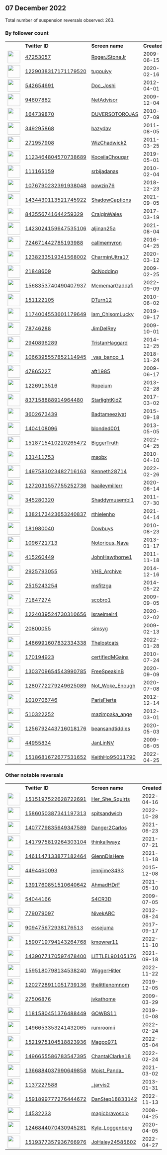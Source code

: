 
## 07 December 2022
Total number of suspension reversals observed: 263.

### By follower count
<table><tr><th></th><th align="left">Twitter ID</th><th align="left">Screen name</th>
<th align="left">Created</th><th align="left">Status</th><th align="left">Suspended</th><th align="left">Followers</th>
<tr><td><a href="https://pbs.twimg.com/profile_images/881721994328363008/FxyU1qMF_normal.jpg"><img src="https://pbs.twimg.com/profile_images/881721994328363008/FxyU1qMF_normal.jpg" width="40px" height="40px" align="center"/></a></td><td><a href="https://twitter.com/intent/user?user_id=47253057">47253057</a></td><td><a href="https://twitter.com/RogerJStoneJr">RogerJStoneJr</a></td><td>2009-06-15</td><td align="center"></td><td></td><td>426788</td></tr>
<tr><td><a href="https://pbs.twimg.com/profile_images/1622146394151866368/eNAp18Sk_normal.jpg"><img src="https://pbs.twimg.com/profile_images/1622146394151866368/eNAp18Sk_normal.jpg" width="40px" height="40px" align="center"/></a></td><td><a href="https://twitter.com/intent/user?user_id=1229038317171179520">1229038317171179520</a></td><td><a href="https://twitter.com/tugouivy">tugouivy</a></td><td>2020-02-16</td><td align="center">🚫</td><td>2022-12-03</td><td>82146</td></tr>
<tr><td><a href="https://pbs.twimg.com/profile_images/1601175432484851712/Nds0xSVJ_normal.jpg"><img src="https://pbs.twimg.com/profile_images/1601175432484851712/Nds0xSVJ_normal.jpg" width="40px" height="40px" align="center"/></a></td><td><a href="https://twitter.com/intent/user?user_id=542654691">542654691</a></td><td><a href="https://twitter.com/Doc_Joshi">Doc_Joshi</a></td><td>2012-04-01</td><td align="center"></td><td></td><td>78590</td></tr>
<tr><td><a href="https://pbs.twimg.com/profile_images/1015616258463576064/mIa2w_kb_normal.jpg"><img src="https://pbs.twimg.com/profile_images/1015616258463576064/mIa2w_kb_normal.jpg" width="40px" height="40px" align="center"/></a></td><td><a href="https://twitter.com/intent/user?user_id=94607882">94607882</a></td><td><a href="https://twitter.com/NetAdvisor">NetAdvisor</a></td><td>2009-12-04</td><td align="center"></td><td>2022-10-29</td><td>58579</td></tr>
<tr><td><a href="https://pbs.twimg.com/profile_images/1504972262268715012/zfS4Uhpg_normal.jpg"><img src="https://pbs.twimg.com/profile_images/1504972262268715012/zfS4Uhpg_normal.jpg" width="40px" height="40px" align="center"/></a></td><td><a href="https://twitter.com/intent/user?user_id=164739870">164739870</a></td><td><a href="https://twitter.com/DUVERSOTOROJAS">DUVERSOTOROJAS</a></td><td>2010-07-09</td><td align="center"></td><td>2022-11-08</td><td>33468</td></tr>
<tr><td><a href="https://pbs.twimg.com/profile_images/1054232378195890176/22l-c1Nq_normal.jpg"><img src="https://pbs.twimg.com/profile_images/1054232378195890176/22l-c1Nq_normal.jpg" width="40px" height="40px" align="center"/></a></td><td><a href="https://twitter.com/intent/user?user_id=349295868">349295868</a></td><td><a href="https://twitter.com/hazydav">hazydav</a></td><td>2011-08-05</td><td align="center">👋</td><td>2022-08-10</td><td>29472</td></tr>
<tr><td><a href="https://pbs.twimg.com/profile_images/1652457137371590662/5vHju3VJ_normal.jpg"><img src="https://pbs.twimg.com/profile_images/1652457137371590662/5vHju3VJ_normal.jpg" width="40px" height="40px" align="center"/></a></td><td><a href="https://twitter.com/intent/user?user_id=271957908">271957908</a></td><td><a href="https://twitter.com/WizChadwick2">WizChadwick2</a></td><td>2011-03-25</td><td align="center"></td><td></td><td>24374</td></tr>
<tr><td><a href="https://pbs.twimg.com/profile_images/1601314407547637762/OwnGi9Ot_normal.jpg"><img src="https://pbs.twimg.com/profile_images/1601314407547637762/OwnGi9Ot_normal.jpg" width="40px" height="40px" align="center"/></a></td><td><a href="https://twitter.com/intent/user?user_id=1123464804570738689">1123464804570738689</a></td><td><a href="https://twitter.com/KoceilaChougar">KoceilaChougar</a></td><td>2019-05-01</td><td align="center"></td><td>2022-12-02</td><td>22194</td></tr>
<tr><td><a href="https://pbs.twimg.com/profile_images/674366650/golub_normal.png"><img src="https://pbs.twimg.com/profile_images/674366650/golub_normal.png" width="40px" height="40px" align="center"/></a></td><td><a href="https://twitter.com/intent/user?user_id=111165159">111165159</a></td><td><a href="https://twitter.com/srbijadanas">srbijadanas</a></td><td>2010-02-04</td><td align="center"></td><td></td><td>21230</td></tr>
<tr><td><a href="https://pbs.twimg.com/profile_images/1198308024915333120/op1eVH-y_normal.jpg"><img src="https://pbs.twimg.com/profile_images/1198308024915333120/op1eVH-y_normal.jpg" width="40px" height="40px" align="center"/></a></td><td><a href="https://twitter.com/intent/user?user_id=1076790232391938048">1076790232391938048</a></td><td><a href="https://twitter.com/powzin76">powzin76</a></td><td>2018-12-23</td><td align="center"></td><td></td><td>20391</td></tr>
<tr><td><a href="https://pbs.twimg.com/profile_images/1600139743618113537/TTarBwOQ_normal.jpg"><img src="https://pbs.twimg.com/profile_images/1600139743618113537/TTarBwOQ_normal.jpg" width="40px" height="40px" align="center"/></a></td><td><a href="https://twitter.com/intent/user?user_id=1434430113521745922">1434430113521745922</a></td><td><a href="https://twitter.com/ShadowCaptions">ShadowCaptions</a></td><td>2021-09-05</td><td align="center"></td><td>2022-11-14</td><td>18984</td></tr>
<tr><td><a href="https://pbs.twimg.com/profile_images/1127580020912816134/CeFFHJmT_normal.jpg"><img src="https://pbs.twimg.com/profile_images/1127580020912816134/CeFFHJmT_normal.jpg" width="40px" height="40px" align="center"/></a></td><td><a href="https://twitter.com/intent/user?user_id=843556741644259329">843556741644259329</a></td><td><a href="https://twitter.com/CraiginWales">CraiginWales</a></td><td>2017-03-19</td><td align="center"></td><td></td><td>13049</td></tr>
<tr><td><a href="https://pbs.twimg.com/profile_images/1493458217359364096/alBGnkSK_normal.jpg"><img src="https://pbs.twimg.com/profile_images/1493458217359364096/alBGnkSK_normal.jpg" width="40px" height="40px" align="center"/></a></td><td><a href="https://twitter.com/intent/user?user_id=1423024159647535106">1423024159647535106</a></td><td><a href="https://twitter.com/aljinan25a">aljinan25a</a></td><td>2021-08-04</td><td align="center"></td><td>2022-11-08</td><td>9971</td></tr>
<tr><td><a href="https://pbs.twimg.com/profile_images/1600671326880120834/tnTEBA-O_normal.jpg"><img src="https://pbs.twimg.com/profile_images/1600671326880120834/tnTEBA-O_normal.jpg" width="40px" height="40px" align="center"/></a></td><td><a href="https://twitter.com/intent/user?user_id=724671442785193988">724671442785193988</a></td><td><a href="https://twitter.com/caIImemyron">caIImemyron</a></td><td>2016-04-25</td><td align="center"></td><td></td><td>9255</td></tr>
<tr><td><a href="https://pbs.twimg.com/profile_images/1238599796186898432/B1w1ul_M_normal.jpg"><img src="https://pbs.twimg.com/profile_images/1238599796186898432/B1w1ul_M_normal.jpg" width="40px" height="40px" align="center"/></a></td><td><a href="https://twitter.com/intent/user?user_id=1238233519341568002">1238233519341568002</a></td><td><a href="https://twitter.com/CharminUltra17">CharminUltra17</a></td><td>2020-03-12</td><td align="center"></td><td></td><td>8430</td></tr>
<tr><td><a href="https://pbs.twimg.com/profile_images/1652093124884193282/JgWyepA7_normal.jpg"><img src="https://pbs.twimg.com/profile_images/1652093124884193282/JgWyepA7_normal.jpg" width="40px" height="40px" align="center"/></a></td><td><a href="https://twitter.com/intent/user?user_id=21848609">21848609</a></td><td><a href="https://twitter.com/QcNodding">QcNodding</a></td><td>2009-02-25</td><td align="center"></td><td>2022-09-02</td><td>8426</td></tr>
<tr><td><a href="https://pbs.twimg.com/profile_images/1605785892400111618/jiDhrR6x_normal.jpg"><img src="https://pbs.twimg.com/profile_images/1605785892400111618/jiDhrR6x_normal.jpg" width="40px" height="40px" align="center"/></a></td><td><a href="https://twitter.com/intent/user?user_id=1568353740490407937">1568353740490407937</a></td><td><a href="https://twitter.com/MememarGaddafi">MememarGaddafi</a></td><td>2022-09-09</td><td align="center"></td><td>2022-12-01</td><td>8269</td></tr>
<tr><td><a href="https://pbs.twimg.com/profile_images/1600219569238540290/N62eDbvb_normal.jpg"><img src="https://pbs.twimg.com/profile_images/1600219569238540290/N62eDbvb_normal.jpg" width="40px" height="40px" align="center"/></a></td><td><a href="https://twitter.com/intent/user?user_id=151122105">151122105</a></td><td><a href="https://twitter.com/DTurn12">DTurn12</a></td><td>2010-06-02</td><td align="center"></td><td></td><td>6466</td></tr>
<tr><td><a href="https://pbs.twimg.com/profile_images/1628309204443226112/PCi6qTdp_normal.jpg"><img src="https://pbs.twimg.com/profile_images/1628309204443226112/PCi6qTdp_normal.jpg" width="40px" height="40px" align="center"/></a></td><td><a href="https://twitter.com/intent/user?user_id=1174004553601179649">1174004553601179649</a></td><td><a href="https://twitter.com/Iam_ChisomLucky">Iam_ChisomLucky</a></td><td>2019-09-17</td><td align="center">🚫</td><td></td><td>6390</td></tr>
<tr><td><a href="https://pbs.twimg.com/profile_images/826226454312611840/5_QK0yYp_normal.jpg"><img src="https://pbs.twimg.com/profile_images/826226454312611840/5_QK0yYp_normal.jpg" width="40px" height="40px" align="center"/></a></td><td><a href="https://twitter.com/intent/user?user_id=78746288">78746288</a></td><td><a href="https://twitter.com/JimDelRey">JimDelRey</a></td><td>2009-10-01</td><td align="center"></td><td></td><td>6294</td></tr>
<tr><td><a href="https://pbs.twimg.com/profile_images/1608951901684465664/5qhPnLc-_normal.jpg"><img src="https://pbs.twimg.com/profile_images/1608951901684465664/5qhPnLc-_normal.jpg" width="40px" height="40px" align="center"/></a></td><td><a href="https://twitter.com/intent/user?user_id=2940896289">2940896289</a></td><td><a href="https://twitter.com/TristanHaggard">TristanHaggard</a></td><td>2014-12-25</td><td align="center"></td><td></td><td>5088</td></tr>
<tr><td><a href="https://pbs.twimg.com/profile_images/1261928737840529408/mmF4EmkM_normal.jpg"><img src="https://pbs.twimg.com/profile_images/1261928737840529408/mmF4EmkM_normal.jpg" width="40px" height="40px" align="center"/></a></td><td><a href="https://twitter.com/intent/user?user_id=1066395557852114945">1066395557852114945</a></td><td><a href="https://twitter.com/_yas_banoo_1">_yas_banoo_1</a></td><td>2018-11-24</td><td align="center"></td><td></td><td>3959</td></tr>
<tr><td><a href="https://pbs.twimg.com/profile_images/1646262341334601728/qy2WyXs3_normal.png"><img src="https://pbs.twimg.com/profile_images/1646262341334601728/qy2WyXs3_normal.png" width="40px" height="40px" align="center"/></a></td><td><a href="https://twitter.com/intent/user?user_id=47865227">47865227</a></td><td><a href="https://twitter.com/aft1985">aft1985</a></td><td>2009-06-17</td><td align="center"></td><td>2022-11-08</td><td>3928</td></tr>
<tr><td><a href="https://pbs.twimg.com/profile_images/1616243979011457024/jzlT3yTX_normal.jpg"><img src="https://pbs.twimg.com/profile_images/1616243979011457024/jzlT3yTX_normal.jpg" width="40px" height="40px" align="center"/></a></td><td><a href="https://twitter.com/intent/user?user_id=1226913516">1226913516</a></td><td><a href="https://twitter.com/Ropeium">Ropeium</a></td><td>2013-02-28</td><td align="center"></td><td>2022-11-12</td><td>3916</td></tr>
<tr><td><a href="https://pbs.twimg.com/profile_images/1642109774832586753/Wq2sCcbo_normal.jpg"><img src="https://pbs.twimg.com/profile_images/1642109774832586753/Wq2sCcbo_normal.jpg" width="40px" height="40px" align="center"/></a></td><td><a href="https://twitter.com/intent/user?user_id=837158888914964480">837158888914964480</a></td><td><a href="https://twitter.com/StarlightKidZ">StarlightKidZ</a></td><td>2017-03-02</td><td align="center">🚫</td><td>2022-02-19</td><td>3868</td></tr>
<tr><td><a href="https://pbs.twimg.com/profile_images/1646826733994377216/phc3c4r__normal.jpg"><img src="https://pbs.twimg.com/profile_images/1646826733994377216/phc3c4r__normal.jpg" width="40px" height="40px" align="center"/></a></td><td><a href="https://twitter.com/intent/user?user_id=3602673439">3602673439</a></td><td><a href="https://twitter.com/Badtameeziyat">Badtameeziyat</a></td><td>2015-09-18</td><td align="center"></td><td>2022-04-27</td><td>3705</td></tr>
<tr><td><a href="https://pbs.twimg.com/profile_images/1286023740086784011/Jsm6fZIl_normal.jpg"><img src="https://pbs.twimg.com/profile_images/1286023740086784011/Jsm6fZIl_normal.jpg" width="40px" height="40px" align="center"/></a></td><td><a href="https://twitter.com/intent/user?user_id=1404108096">1404108096</a></td><td><a href="https://twitter.com/blonded001">blonded001</a></td><td>2013-05-05</td><td align="center"></td><td></td><td>3440</td></tr>
<tr><td><a href="https://pbs.twimg.com/profile_images/1518715925071118343/t4diWs7D_normal.jpg"><img src="https://pbs.twimg.com/profile_images/1518715925071118343/t4diWs7D_normal.jpg" width="40px" height="40px" align="center"/></a></td><td><a href="https://twitter.com/intent/user?user_id=1518715410220265472">1518715410220265472</a></td><td><a href="https://twitter.com/BiggerTruth">BiggerTruth</a></td><td>2022-04-25</td><td align="center"></td><td>2022-10-19</td><td>3219</td></tr>
<tr><td><a href="https://pbs.twimg.com/profile_images/961182182910971904/-wpXSYf__normal.jpg"><img src="https://pbs.twimg.com/profile_images/961182182910971904/-wpXSYf__normal.jpg" width="40px" height="40px" align="center"/></a></td><td><a href="https://twitter.com/intent/user?user_id=131411753">131411753</a></td><td><a href="https://twitter.com/msobx">msobx</a></td><td>2010-04-10</td><td align="center"></td><td></td><td>3217</td></tr>
<tr><td><a href="https://pbs.twimg.com/profile_images/1497646915676250118/uW1YkFKC_normal.jpg"><img src="https://pbs.twimg.com/profile_images/1497646915676250118/uW1YkFKC_normal.jpg" width="40px" height="40px" align="center"/></a></td><td><a href="https://twitter.com/intent/user?user_id=1497583023482716163">1497583023482716163</a></td><td><a href="https://twitter.com/Kenneth28714">Kenneth28714</a></td><td>2022-02-26</td><td align="center"></td><td>2022-10-29</td><td>3156</td></tr>
<tr><td><a href="https://pbs.twimg.com/profile_images/1396204397957365764/phgef6Aq_normal.jpg"><img src="https://pbs.twimg.com/profile_images/1396204397957365764/phgef6Aq_normal.jpg" width="40px" height="40px" align="center"/></a></td><td><a href="https://twitter.com/intent/user?user_id=1272031557755252736">1272031557755252736</a></td><td><a href="https://twitter.com/haaileymillerr">haaileymillerr</a></td><td>2020-06-14</td><td align="center">🔒</td><td>2022-10-29</td><td>2601</td></tr>
<tr><td><a href="https://pbs.twimg.com/profile_images/1386688629263699971/Qf3GtFdp_normal.jpg"><img src="https://pbs.twimg.com/profile_images/1386688629263699971/Qf3GtFdp_normal.jpg" width="40px" height="40px" align="center"/></a></td><td><a href="https://twitter.com/intent/user?user_id=345280320">345280320</a></td><td><a href="https://twitter.com/Shaddymusembi1">Shaddymusembi1</a></td><td>2011-07-30</td><td align="center">🚫</td><td>2022-05-06</td><td>2479</td></tr>
<tr><td><a href="https://pbs.twimg.com/profile_images/1624243379520389120/bXMC-DsR_normal.jpg"><img src="https://pbs.twimg.com/profile_images/1624243379520389120/bXMC-DsR_normal.jpg" width="40px" height="40px" align="center"/></a></td><td><a href="https://twitter.com/intent/user?user_id=1382173423653240837">1382173423653240837</a></td><td><a href="https://twitter.com/rthielenho">rthielenho</a></td><td>2021-04-14</td><td align="center"></td><td>2022-11-08</td><td>2414</td></tr>
<tr><td><a href="https://pbs.twimg.com/profile_images/445690351609597952/MymMPO46_normal.jpeg"><img src="https://pbs.twimg.com/profile_images/445690351609597952/MymMPO46_normal.jpeg" width="40px" height="40px" align="center"/></a></td><td><a href="https://twitter.com/intent/user?user_id=181980040">181980040</a></td><td><a href="https://twitter.com/Dowbuys">Dowbuys</a></td><td>2010-08-23</td><td align="center"></td><td>2022-10-29</td><td>2409</td></tr>
<tr><td><a href="https://pbs.twimg.com/profile_images/1002844416355155968/heMEmSZE_normal.jpg"><img src="https://pbs.twimg.com/profile_images/1002844416355155968/heMEmSZE_normal.jpg" width="40px" height="40px" align="center"/></a></td><td><a href="https://twitter.com/intent/user?user_id=1096721713">1096721713</a></td><td><a href="https://twitter.com/Notorious_Nava">Notorious_Nava</a></td><td>2013-01-17</td><td align="center"></td><td></td><td>2405</td></tr>
<tr><td><a href="https://pbs.twimg.com/profile_images/513250332034363392/nde33txR_normal.png"><img src="https://pbs.twimg.com/profile_images/513250332034363392/nde33txR_normal.png" width="40px" height="40px" align="center"/></a></td><td><a href="https://twitter.com/intent/user?user_id=415260449">415260449</a></td><td><a href="https://twitter.com/JohnHawthorne1">JohnHawthorne1</a></td><td>2011-11-18</td><td align="center"></td><td></td><td>2399</td></tr>
<tr><td><a href="https://pbs.twimg.com/profile_images/1647288968235438083/yoNMf2Ng_normal.jpg"><img src="https://pbs.twimg.com/profile_images/1647288968235438083/yoNMf2Ng_normal.jpg" width="40px" height="40px" align="center"/></a></td><td><a href="https://twitter.com/intent/user?user_id=2925793055">2925793055</a></td><td><a href="https://twitter.com/VHS_Archive">VHS_Archive</a></td><td>2014-12-16</td><td align="center"></td><td>2022-08-21</td><td>2345</td></tr>
<tr><td><a href="https://abs.twimg.com/sticky/default_profile_images/default_profile_normal.png"><img src="https://abs.twimg.com/sticky/default_profile_images/default_profile_normal.png" width="40px" height="40px" align="center"/></a></td><td><a href="https://twitter.com/intent/user?user_id=2515243254">2515243254</a></td><td><a href="https://twitter.com/msfitzga">msfitzga</a></td><td>2014-05-22</td><td align="center"></td><td>2022-10-29</td><td>2184</td></tr>
<tr><td><a href="https://pbs.twimg.com/profile_images/1154234095926468609/YzMvsjjh_normal.jpg"><img src="https://pbs.twimg.com/profile_images/1154234095926468609/YzMvsjjh_normal.jpg" width="40px" height="40px" align="center"/></a></td><td><a href="https://twitter.com/intent/user?user_id=71847274">71847274</a></td><td><a href="https://twitter.com/scobro1">scobro1</a></td><td>2009-09-05</td><td align="center"></td><td></td><td>2048</td></tr>
<tr><td><a href="https://pbs.twimg.com/profile_images/1640515533836627970/MckwWbim_normal.jpg"><img src="https://pbs.twimg.com/profile_images/1640515533836627970/MckwWbim_normal.jpg" width="40px" height="40px" align="center"/></a></td><td><a href="https://twitter.com/intent/user?user_id=1224039524730310656">1224039524730310656</a></td><td><a href="https://twitter.com/Israelmeir4">Israelmeir4</a></td><td>2020-02-02</td><td align="center"></td><td></td><td>2020</td></tr>
<tr><td><a href="https://pbs.twimg.com/profile_images/1649458845289160704/riEcSvwr_normal.jpg"><img src="https://pbs.twimg.com/profile_images/1649458845289160704/riEcSvwr_normal.jpg" width="40px" height="40px" align="center"/></a></td><td><a href="https://twitter.com/intent/user?user_id=20800055">20800055</a></td><td><a href="https://twitter.com/simsyg">simsyg</a></td><td>2009-02-13</td><td align="center"></td><td>2022-11-12</td><td>1947</td></tr>
<tr><td><a href="https://pbs.twimg.com/profile_images/1605508938425716737/wnvWIgZM_normal.jpg"><img src="https://pbs.twimg.com/profile_images/1605508938425716737/wnvWIgZM_normal.jpg" width="40px" height="40px" align="center"/></a></td><td><a href="https://twitter.com/intent/user?user_id=1486991607832334338">1486991607832334338</a></td><td><a href="https://twitter.com/Thelostcats">Thelostcats</a></td><td>2022-01-28</td><td align="center"></td><td>2022-12-03</td><td>1918</td></tr>
<tr><td><a href="https://pbs.twimg.com/profile_images/1067441666490015745/y_SKn4du_normal.jpg"><img src="https://pbs.twimg.com/profile_images/1067441666490015745/y_SKn4du_normal.jpg" width="40px" height="40px" align="center"/></a></td><td><a href="https://twitter.com/intent/user?user_id=170194923">170194923</a></td><td><a href="https://twitter.com/certifiedMGains">certifiedMGains</a></td><td>2010-07-24</td><td align="center"></td><td></td><td>1624</td></tr>
<tr><td><a href="https://pbs.twimg.com/profile_images/1352118177329803264/xd8H7cyD_normal.jpg"><img src="https://pbs.twimg.com/profile_images/1352118177329803264/xd8H7cyD_normal.jpg" width="40px" height="40px" align="center"/></a></td><td><a href="https://twitter.com/intent/user?user_id=1303709654543990785">1303709654543990785</a></td><td><a href="https://twitter.com/FreeSpeakinB">FreeSpeakinB</a></td><td>2020-09-09</td><td align="center"></td><td>2022-10-29</td><td>1590</td></tr>
<tr><td><a href="https://pbs.twimg.com/profile_images/1651143390971478016/jDd8rQRl_normal.jpg"><img src="https://pbs.twimg.com/profile_images/1651143390971478016/jDd8rQRl_normal.jpg" width="40px" height="40px" align="center"/></a></td><td><a href="https://twitter.com/intent/user?user_id=1280772279249625089">1280772279249625089</a></td><td><a href="https://twitter.com/Not_Woke_Enough">Not_Woke_Enough</a></td><td>2020-07-08</td><td align="center"></td><td>2022-10-03</td><td>1546</td></tr>
<tr><td><a href="https://pbs.twimg.com/profile_images/2973908698/13b495c5c47ee0cb07ec9ffa2aa26694_normal.jpeg"><img src="https://pbs.twimg.com/profile_images/2973908698/13b495c5c47ee0cb07ec9ffa2aa26694_normal.jpeg" width="40px" height="40px" align="center"/></a></td><td><a href="https://twitter.com/intent/user?user_id=1010706746">1010706746</a></td><td><a href="https://twitter.com/ParisFierte">ParisFierte</a></td><td>2012-12-14</td><td align="center"></td><td></td><td>1525</td></tr>
<tr><td><a href="https://pbs.twimg.com/profile_images/1311876622040080389/w7X6DL-__normal.jpg"><img src="https://pbs.twimg.com/profile_images/1311876622040080389/w7X6DL-__normal.jpg" width="40px" height="40px" align="center"/></a></td><td><a href="https://twitter.com/intent/user?user_id=510322252">510322252</a></td><td><a href="https://twitter.com/mazimpaka_ange">mazimpaka_ange</a></td><td>2012-03-01</td><td align="center"></td><td>2022-03-11</td><td>1438</td></tr>
<tr><td><a href="https://pbs.twimg.com/profile_images/1295337104394932225/Exvmn3mN_normal.jpg"><img src="https://pbs.twimg.com/profile_images/1295337104394932225/Exvmn3mN_normal.jpg" width="40px" height="40px" align="center"/></a></td><td><a href="https://twitter.com/intent/user?user_id=1256792443716018176">1256792443716018176</a></td><td><a href="https://twitter.com/beansandtiddies">beansandtiddies</a></td><td>2020-05-03</td><td align="center">🚫</td><td></td><td>1417</td></tr>
<tr><td><a href="https://pbs.twimg.com/profile_images/1607957082061574145/KUoYo784_normal.jpg"><img src="https://pbs.twimg.com/profile_images/1607957082061574145/KUoYo784_normal.jpg" width="40px" height="40px" align="center"/></a></td><td><a href="https://twitter.com/intent/user?user_id=44955834">44955834</a></td><td><a href="https://twitter.com/JanLinNV">JanLinNV</a></td><td>2009-06-05</td><td align="center"></td><td></td><td>1361</td></tr>
<tr><td><a href="https://pbs.twimg.com/profile_images/1546354578312003584/MHyriv5R_normal.jpg"><img src="https://pbs.twimg.com/profile_images/1546354578312003584/MHyriv5R_normal.jpg" width="40px" height="40px" align="center"/></a></td><td><a href="https://twitter.com/intent/user?user_id=1518681672677531652">1518681672677531652</a></td><td><a href="https://twitter.com/KeithHo95011790">KeithHo95011790</a></td><td>2022-04-25</td><td align="center"></td><td>2022-08-28</td><td>1315</td></tr>
</table>

### Other notable reversals
<table><tr><th></th><th align="left">Twitter ID</th><th align="left">Screen name</th>
<th align="left">Created</th><th align="left">Status</th><th align="left">Suspended</th><th align="left">Followers</th>
<tr><td><a href="https://pbs.twimg.com/profile_images/1607564429545148416/8V0QMizn_normal.jpg"><img src="https://pbs.twimg.com/profile_images/1607564429545148416/8V0QMizn_normal.jpg" width="40px" height="40px" align="center"/></a></td><td><a href="https://twitter.com/intent/user?user_id=1515197522628722691">1515197522628722691</a></td><td><a href="https://twitter.com/Her_She_Squirts">Her_She_Squirts</a></td><td>2022-04-16</td><td align="center"></td><td>2022-12-03</td><td>939</td></tr>
<tr><td><a href="https://pbs.twimg.com/profile_images/1598217459760189440/oNRdYA8Z_normal.jpg"><img src="https://pbs.twimg.com/profile_images/1598217459760189440/oNRdYA8Z_normal.jpg" width="40px" height="40px" align="center"/></a></td><td><a href="https://twitter.com/intent/user?user_id=1586050387341197313">1586050387341197313</a></td><td><a href="https://twitter.com/spitsandwich">spitsandwich</a></td><td>2022-10-28</td><td align="center">🔒🚫</td><td>2022-12-03</td><td>86</td></tr>
<tr><td><a href="https://pbs.twimg.com/profile_images/1408166335562063872/ReudwGBW_normal.jpg"><img src="https://pbs.twimg.com/profile_images/1408166335562063872/ReudwGBW_normal.jpg" width="40px" height="40px" align="center"/></a></td><td><a href="https://twitter.com/intent/user?user_id=1407779835649347589">1407779835649347589</a></td><td><a href="https://twitter.com/Danger2Carlos">Danger2Carlos</a></td><td>2021-06-23</td><td align="center"></td><td>2022-12-03</td><td>298</td></tr>
<tr><td><a href="https://pbs.twimg.com/profile_images/1592327043018100737/FN-lWTwf_normal.jpg"><img src="https://pbs.twimg.com/profile_images/1592327043018100737/FN-lWTwf_normal.jpg" width="40px" height="40px" align="center"/></a></td><td><a href="https://twitter.com/intent/user?user_id=1417975819264303104">1417975819264303104</a></td><td><a href="https://twitter.com/thinkallwayz">thinkallwayz</a></td><td>2021-07-21</td><td align="center"></td><td>2022-11-25</td><td>997</td></tr>
<tr><td><a href="https://pbs.twimg.com/profile_images/1489349390795874307/TpHOilKg_normal.jpg"><img src="https://pbs.twimg.com/profile_images/1489349390795874307/TpHOilKg_normal.jpg" width="40px" height="40px" align="center"/></a></td><td><a href="https://twitter.com/intent/user?user_id=1461147133877182464">1461147133877182464</a></td><td><a href="https://twitter.com/GlennDIsHere">GlennDIsHere</a></td><td>2021-11-18</td><td align="center"></td><td>2022-12-03</td><td>642</td></tr>
<tr><td><a href="https://pbs.twimg.com/profile_images/1249827123532988417/O8InY7FN_normal.jpg"><img src="https://pbs.twimg.com/profile_images/1249827123532988417/O8InY7FN_normal.jpg" width="40px" height="40px" align="center"/></a></td><td><a href="https://twitter.com/intent/user?user_id=4494460093">4494460093</a></td><td><a href="https://twitter.com/jennjime3493">jennjime3493</a></td><td>2015-12-08</td><td align="center"></td><td>2022-11-23</td><td>515</td></tr>
<tr><td><a href="https://pbs.twimg.com/profile_images/1494842044451364872/oTYWPHY-_normal.jpg"><img src="https://pbs.twimg.com/profile_images/1494842044451364872/oTYWPHY-_normal.jpg" width="40px" height="40px" align="center"/></a></td><td><a href="https://twitter.com/intent/user?user_id=1391760851510640642">1391760851510640642</a></td><td><a href="https://twitter.com/AhmadHDrF">AhmadHDrF</a></td><td>2021-05-10</td><td align="center"></td><td>2022-12-02</td><td>368</td></tr>
<tr><td><a href="https://pbs.twimg.com/profile_images/1600739865888423938/6Fz2x2ih_normal.jpg"><img src="https://pbs.twimg.com/profile_images/1600739865888423938/6Fz2x2ih_normal.jpg" width="40px" height="40px" align="center"/></a></td><td><a href="https://twitter.com/intent/user?user_id=54044166">54044166</a></td><td><a href="https://twitter.com/S4CR3D">S4CR3D</a></td><td>2009-07-05</td><td align="center"></td><td>2022-11-11</td><td>321</td></tr>
<tr><td><a href="https://pbs.twimg.com/profile_images/1503372945749598210/_oJTNEJu_normal.jpg"><img src="https://pbs.twimg.com/profile_images/1503372945749598210/_oJTNEJu_normal.jpg" width="40px" height="40px" align="center"/></a></td><td><a href="https://twitter.com/intent/user?user_id=779079097">779079097</a></td><td><a href="https://twitter.com/NivekARC">NivekARC</a></td><td>2012-08-24</td><td align="center"></td><td>2022-12-03</td><td>272</td></tr>
<tr><td><a href="https://pbs.twimg.com/profile_images/1609488390642073602/L8Leko_p_normal.jpg"><img src="https://pbs.twimg.com/profile_images/1609488390642073602/L8Leko_p_normal.jpg" width="40px" height="40px" align="center"/></a></td><td><a href="https://twitter.com/intent/user?user_id=909475672938176513">909475672938176513</a></td><td><a href="https://twitter.com/essejuma">essejuma</a></td><td>2017-09-17</td><td align="center">👋</td><td>2022-11-28</td><td>281</td></tr>
<tr><td><a href="https://pbs.twimg.com/profile_images/1590729065123782658/tBLGhzuF_normal.jpg"><img src="https://pbs.twimg.com/profile_images/1590729065123782658/tBLGhzuF_normal.jpg" width="40px" height="40px" align="center"/></a></td><td><a href="https://twitter.com/intent/user?user_id=1590719794143264768">1590719794143264768</a></td><td><a href="https://twitter.com/kmowrer11">kmowrer11</a></td><td>2022-11-10</td><td align="center"></td><td>2022-12-02</td><td>42</td></tr>
<tr><td><a href="https://pbs.twimg.com/profile_images/1652529756619849728/wUUZ1E8A_normal.jpg"><img src="https://pbs.twimg.com/profile_images/1652529756619849728/wUUZ1E8A_normal.jpg" width="40px" height="40px" align="center"/></a></td><td><a href="https://twitter.com/intent/user?user_id=1439077170597478400">1439077170597478400</a></td><td><a href="https://twitter.com/LITTLEL90105176">LITTLEL90105176</a></td><td>2021-09-18</td><td align="center"></td><td>2022-12-02</td><td>204</td></tr>
<tr><td><a href="https://pbs.twimg.com/profile_images/1652944364166062081/2gGp7f6W_normal.jpg"><img src="https://pbs.twimg.com/profile_images/1652944364166062081/2gGp7f6W_normal.jpg" width="40px" height="40px" align="center"/></a></td><td><a href="https://twitter.com/intent/user?user_id=1595180798134538240">1595180798134538240</a></td><td><a href="https://twitter.com/WiggerHitler">WiggerHitler</a></td><td>2022-11-22</td><td align="center"></td><td>2022-12-03</td><td>286</td></tr>
<tr><td><a href="https://pbs.twimg.com/profile_images/1387409621963444226/p2Bb4BCs_normal.jpg"><img src="https://pbs.twimg.com/profile_images/1387409621963444226/p2Bb4BCs_normal.jpg" width="40px" height="40px" align="center"/></a></td><td><a href="https://twitter.com/intent/user?user_id=1202728911051739136">1202728911051739136</a></td><td><a href="https://twitter.com/thelittlenomnom">thelittlenomnom</a></td><td>2019-12-05</td><td align="center"></td><td>2022-11-21</td><td>192</td></tr>
<tr><td><a href="https://abs.twimg.com/sticky/default_profile_images/default_profile_normal.png"><img src="https://abs.twimg.com/sticky/default_profile_images/default_profile_normal.png" width="40px" height="40px" align="center"/></a></td><td><a href="https://twitter.com/intent/user?user_id=27506876">27506876</a></td><td><a href="https://twitter.com/jvkathome">jvkathome</a></td><td>2009-03-29</td><td align="center"></td><td>2022-10-28</td><td>243</td></tr>
<tr><td><a href="https://pbs.twimg.com/profile_images/1181583658915962892/pZYEAZ6i_normal.jpg"><img src="https://pbs.twimg.com/profile_images/1181583658915962892/pZYEAZ6i_normal.jpg" width="40px" height="40px" align="center"/></a></td><td><a href="https://twitter.com/intent/user?user_id=1181580451376488449">1181580451376488449</a></td><td><a href="https://twitter.com/GOWBS11">GOWBS11</a></td><td>2019-10-08</td><td align="center"></td><td>2022-10-19</td><td>285</td></tr>
<tr><td><a href="https://pbs.twimg.com/profile_images/1612568292513972225/aooDRRyX_normal.jpg"><img src="https://pbs.twimg.com/profile_images/1612568292513972225/aooDRRyX_normal.jpg" width="40px" height="40px" align="center"/></a></td><td><a href="https://twitter.com/intent/user?user_id=1496653353241432065">1496653353241432065</a></td><td><a href="https://twitter.com/rumroomii">rumroomii</a></td><td>2022-02-24</td><td align="center"></td><td>2022-12-03</td><td>206</td></tr>
<tr><td><a href="https://abs.twimg.com/sticky/default_profile_images/default_profile_normal.png"><img src="https://abs.twimg.com/sticky/default_profile_images/default_profile_normal.png" width="40px" height="40px" align="center"/></a></td><td><a href="https://twitter.com/intent/user?user_id=1521975104518823936">1521975104518823936</a></td><td><a href="https://twitter.com/Magoo971">Magoo971</a></td><td>2022-05-04</td><td align="center"></td><td>2022-12-04</td><td>347</td></tr>
<tr><td><a href="https://pbs.twimg.com/profile_images/1577210757581873152/4KJzqGro_normal.jpg"><img src="https://pbs.twimg.com/profile_images/1577210757581873152/4KJzqGro_normal.jpg" width="40px" height="40px" align="center"/></a></td><td><a href="https://twitter.com/intent/user?user_id=1496655586783547395">1496655586783547395</a></td><td><a href="https://twitter.com/ChantalClarke18">ChantalClarke18</a></td><td>2022-02-24</td><td align="center">🚫</td><td>2022-11-14</td><td>98</td></tr>
<tr><td><a href="https://pbs.twimg.com/profile_images/1476776117872705538/vp8eval6_normal.jpg"><img src="https://pbs.twimg.com/profile_images/1476776117872705538/vp8eval6_normal.jpg" width="40px" height="40px" align="center"/></a></td><td><a href="https://twitter.com/intent/user?user_id=1366884037990649858">1366884037990649858</a></td><td><a href="https://twitter.com/Moist_Panda_">Moist_Panda_</a></td><td>2021-03-02</td><td align="center"></td><td>2022-11-13</td><td>449</td></tr>
<tr><td><a href="https://pbs.twimg.com/profile_images/1595899612304642048/KtsSI9QB_normal.jpg"><img src="https://pbs.twimg.com/profile_images/1595899612304642048/KtsSI9QB_normal.jpg" width="40px" height="40px" align="center"/></a></td><td><a href="https://twitter.com/intent/user?user_id=1137227588">1137227588</a></td><td><a href="https://twitter.com/_jarvis2">_jarvis2</a></td><td>2013-01-31</td><td align="center"></td><td>2022-11-30</td><td>244</td></tr>
<tr><td><a href="https://pbs.twimg.com/profile_images/1592095936871817218/WK-2d67f_normal.jpg"><img src="https://pbs.twimg.com/profile_images/1592095936871817218/WK-2d67f_normal.jpg" width="40px" height="40px" align="center"/></a></td><td><a href="https://twitter.com/intent/user?user_id=1591899777276444672">1591899777276444672</a></td><td><a href="https://twitter.com/DanStep18833142">DanStep18833142</a></td><td>2022-11-13</td><td align="center">🚫</td><td>2022-12-02</td><td>28</td></tr>
<tr><td><a href="https://pbs.twimg.com/profile_images/1567262289102864389/g3lpU2uy_normal.jpg"><img src="https://pbs.twimg.com/profile_images/1567262289102864389/g3lpU2uy_normal.jpg" width="40px" height="40px" align="center"/></a></td><td><a href="https://twitter.com/intent/user?user_id=14532233">14532233</a></td><td><a href="https://twitter.com/magicbravosolo">magicbravosolo</a></td><td>2008-04-25</td><td align="center"></td><td>2022-12-02</td><td>629</td></tr>
<tr><td><a href="https://pbs.twimg.com/profile_images/1493529351509487618/q0GzyKqE_normal.jpg"><img src="https://pbs.twimg.com/profile_images/1493529351509487618/q0GzyKqE_normal.jpg" width="40px" height="40px" align="center"/></a></td><td><a href="https://twitter.com/intent/user?user_id=1246844070430945281">1246844070430945281</a></td><td><a href="https://twitter.com/Kyle_Loggenberg">Kyle_Loggenberg</a></td><td>2020-04-05</td><td align="center"></td><td>2022-11-30</td><td>124</td></tr>
<tr><td><a href="https://pbs.twimg.com/profile_images/1519377580692062208/l7WmqAXK_normal.jpg"><img src="https://pbs.twimg.com/profile_images/1519377580692062208/l7WmqAXK_normal.jpg" width="40px" height="40px" align="center"/></a></td><td><a href="https://twitter.com/intent/user?user_id=1519377357936766976">1519377357936766976</a></td><td><a href="https://twitter.com/JoHaley24585602">JoHaley24585602</a></td><td>2022-04-27</td><td align="center"></td><td>2022-10-19</td><td>1</td></tr>
</table>
